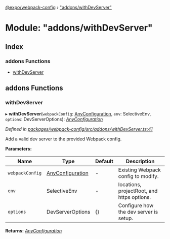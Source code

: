 [@expo/webpack-config](../README.md) › ["addons/withDevServer"](_addons_withdevserver_.md)

# Module: "addons/withDevServer"

## Index

### addons Functions

* [withDevServer](_addons_withdevserver_.md#withdevserver)

## addons Functions

###  withDevServer

▸ **withDevServer**(`webpackConfig`: [AnyConfiguration](_types_.md#anyconfiguration), `env`: SelectiveEnv, `options`: DevServerOptions): *[AnyConfiguration](_types_.md#anyconfiguration)*

*Defined in [packages/webpack-config/src/addons/withDevServer.ts:41](https://github.com/expo/expo-cli/blob/bafc13a2/packages/webpack-config/src/addons/withDevServer.ts#L41)*

Add a valid dev server to the provided Webpack config.

**Parameters:**

Name | Type | Default | Description |
------ | ------ | ------ | ------ |
`webpackConfig` | [AnyConfiguration](_types_.md#anyconfiguration) | - | Existing Webpack config to modify. |
`env` | SelectiveEnv | - | locations, projectRoot, and https options. |
`options` | DevServerOptions | {} | Configure how the dev server is setup. |

**Returns:** *[AnyConfiguration](_types_.md#anyconfiguration)*
